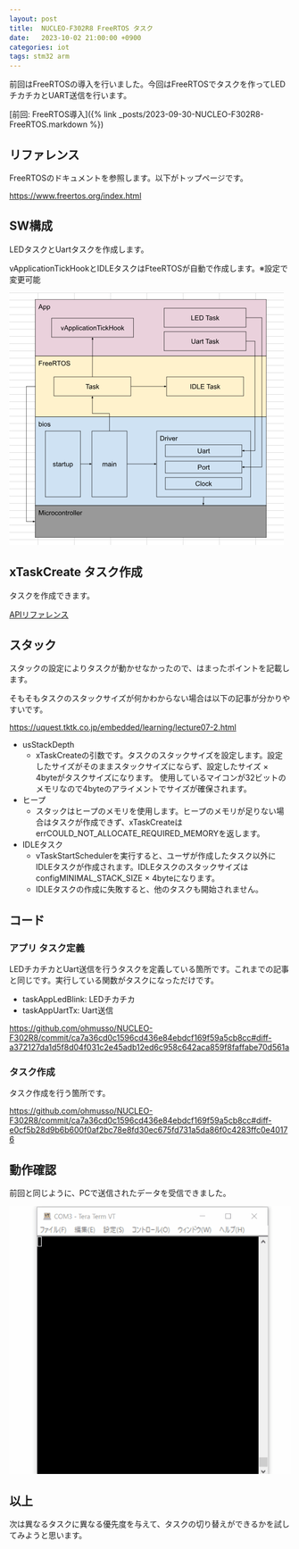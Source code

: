```yaml
---
layout: post
title:  NUCLEO-F302R8 FreeRTOS タスク
date:   2023-10-02 21:00:00 +0900
categories: iot
tags: stm32 arm
---
```


前回はFreeRTOSの導入を行いました。今回はFreeRTOSでタスクを作ってLEDチカチカとUART送信を行います。

[前回: FreeRTOS導入]({% link _posts/2023-09-30-NUCLEO-F302R8-FreeRTOS.markdown %})

## リファレンス

FreeRTOSのドキュメントを参照します。以下がトップページです。

<https://www.freertos.org/index.html>

## SW構成

LEDタスクとUartタスクを作成します。

vApplicationTickHookとIDLEタスクはFteeRTOSが自動で作成します。※設定で変更可能

![SW構成](/assets/images/image-2023-10-02-freertos-task-create.png)

## xTaskCreate タスク作成

タスクを作成できます。

[APIリファレンス](https://www.freertos.org/a00125.html)

## スタック

スタックの設定によりタスクが動かせなかったので、はまったポイントを記載します。

そもそもタスクのスタックサイズが何かわからない場合は以下の記事が分かりやすいです。

<https://uquest.tktk.co.jp/embedded/learning/lecture07-2.html>

* usStackDepth
  * xTaskCreateの引数です。タスクのスタックサイズを設定します。設定したサイズがそのままスタックサイズにならず、設定したサイズ × 4byteがタスクサイズになります。
    使用しているマイコンが32ビットのメモリなので4byteのアライメントでサイズが確保されます。
* ヒープ
  * スタックはヒープのメモリを使用します。ヒープのメモリが足りない場合はタスクが作成できず、xTaskCreateはerrCOULD_NOT_ALLOCATE_REQUIRED_MEMORYを返します。
* IDLEタスク
  * vTaskStartSchedulerを実行すると、ユーザが作成したタスク以外にIDLEタスクが作成されます。IDLEタスクのスタックサイズはconfigMINIMAL_STACK_SIZE × 4byteになります。
  * IDLEタスクの作成に失敗すると、他のタスクも開始されません。

## コード

### アプリ タスク定義

LEDチカチカとUart送信を行うタスクを定義している箇所です。これまでの記事と同じです。実行している関数がタスクになっただけです。

* taskAppLedBlink: LEDチカチカ
* taskAppUartTx: Uart送信

<https://github.com/ohmusso/NUCLEO-F302R8/commit/ca7a36cd0c1596cd436e84ebdcf169f59a5cb8cc#diff-a372127da1d5f8d04f031c2e45adb12ed6c958c642aca859f8faffabe70d561a>

### タスク作成

タスク作成を行う箇所です。

<https://github.com/ohmusso/NUCLEO-F302R8/commit/ca7a36cd0c1596cd436e84ebdcf169f59a5cb8cc#diff-e0cf5b28d9b6b600f0af2bc78e8fd30ec675fd731a5da86f0c4283ffc0e40176>

## 動作確認

前回と同じように、PCで送信されたデータを受信できました。

![uartでの通信](/assets/images/image-2023-09-26-uart-test.gif)

## 以上

次は異なるタスクに異なる優先度を与えて、タスクの切り替えができるかを試してみようと思います。

